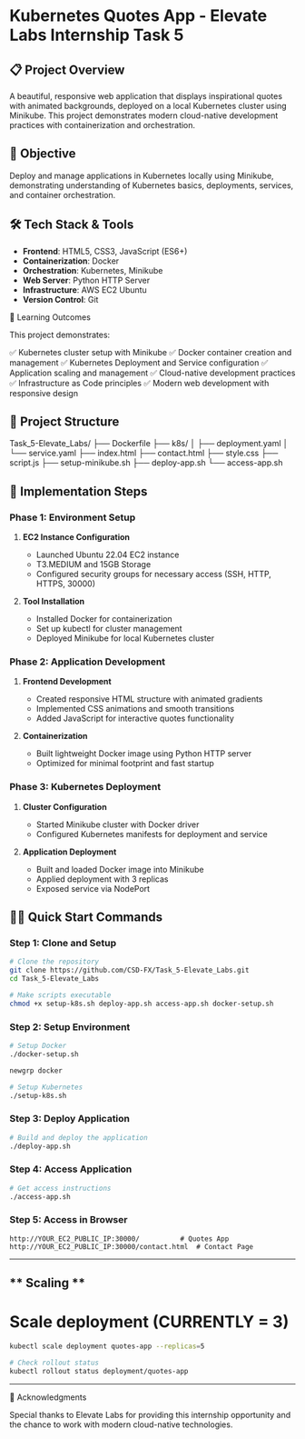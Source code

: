 # Kubernetes Quotes App - Elevate Labs Internship Task 5

## 📋 Project Overview
A beautiful, responsive web application that displays inspirational quotes with animated backgrounds, deployed on a local Kubernetes cluster using Minikube. This project demonstrates modern cloud-native development practices with containerization and orchestration.

## 🎯 Objective
Deploy and manage applications in Kubernetes locally using Minikube, demonstrating understanding of Kubernetes basics, deployments, services, and container orchestration.

## 🛠️ Tech Stack & Tools
- **Frontend**: HTML5, CSS3, JavaScript (ES6+)
- **Containerization**: Docker
- **Orchestration**: Kubernetes, Minikube
- **Web Server**: Python HTTP Server
- **Infrastructure**: AWS EC2 Ubuntu
- **Version Control**: Git

📝 Learning Outcomes

This project demonstrates:

✅ Kubernetes cluster setup with Minikube
✅ Docker container creation and management
✅ Kubernetes Deployment and Service configuration
✅ Application scaling and management
✅ Cloud-native development practices
✅ Infrastructure as Code principles
✅ Modern web development with responsive design

## 📁 Project Structure
Task_5-Elevate_Labs/
├── Dockerfile
├── k8s/
│ ├── deployment.yaml
│ └── service.yaml
├── index.html
├── contact.html
├── style.css
├── script.js
├── setup-minikube.sh
├── deploy-app.sh
└── access-app.sh


## 🚀 Implementation Steps

### Phase 1: Environment Setup
1. **EC2 Instance Configuration**
   - Launched Ubuntu 22.04 EC2 instance
   - T3.MEDIUM and 15GB Storage 
   - Configured security groups for necessary access (SSH, HTTP, HTTPS, 30000)

2. **Tool Installation**
   - Installed Docker for containerization
   - Set up kubectl for cluster management
   - Deployed Minikube for local Kubernetes cluster

### Phase 2: Application Development
1. **Frontend Development**
   - Created responsive HTML structure with animated gradients
   - Implemented CSS animations and smooth transitions
   - Added JavaScript for interactive quotes functionality

2. **Containerization**
   - Built lightweight Docker image using Python HTTP server
   - Optimized for minimal footprint and fast startup

### Phase 3: Kubernetes Deployment
1. **Cluster Configuration**
   - Started Minikube cluster with Docker driver
   - Configured Kubernetes manifests for deployment and service

2. **Application Deployment**
   - Built and loaded Docker image into Minikube
   - Applied deployment with 3 replicas
   - Exposed service via NodePort

## 🏃‍♂️ Quick Start Commands

### Step 1: Clone and Setup
```bash
# Clone the repository
git clone https://github.com/CSD-FX/Task_5-Elevate_Labs.git
cd Task_5-Elevate_Labs

# Make scripts executable
chmod +x setup-k8s.sh deploy-app.sh access-app.sh docker-setup.sh
```
### Step 2: Setup Environment
```bash
# Setup Docker
./docker-setup.sh
```
```bash
newgrp docker
```
```bash
# Setup Kubernetes
./setup-k8s.sh
```

### Step 3: Deploy Application
```bash
# Build and deploy the application
./deploy-app.sh
```
### Step 4: Access Application
```bash
# Get access instructions
./access-app.sh
```
### Step 5: Access in Browser
``
http://YOUR_EC2_PUBLIC_IP:30000/          # Quotes App
http://YOUR_EC2_PUBLIC_IP:30000/contact.html  # Contact Page
``

---
** Scaling **
--
# Scale deployment (CURRENTLY = 3)
```bash
kubectl scale deployment quotes-app --replicas=5

# Check rollout status
kubectl rollout status deployment/quotes-app
```
---

🙏 Acknowledgments

Special thanks to Elevate Labs for providing this internship opportunity and the chance to work with modern cloud-native technologies.


